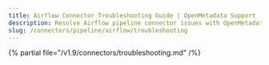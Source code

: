 ```yaml
---
title: Airflow Connector Troubleshooting Guide | OpenMetadata Support
description: Resolve Airflow pipeline connector issues with OpenMetadata'scomprehensive troubleshooting guide. Fix common errors, debug connections & optimize workflows.
slug: /connectors/pipeline/airflow/troubleshooting
---
```


{% partial file="/v1.9/connectors/troubleshooting.md" /%}
